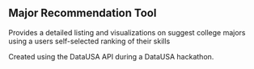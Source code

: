 ## Major Recommendation Tool

Provides a detailed listing and visualizations on suggest college majors using a users self-selected ranking of their skills

Created using the DataUSA API during a DataUSA hackathon.